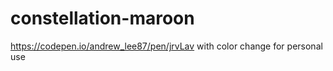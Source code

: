 # constellation-maroon


https://codepen.io/andrew_lee87/pen/jrvLav
with color change for personal use
